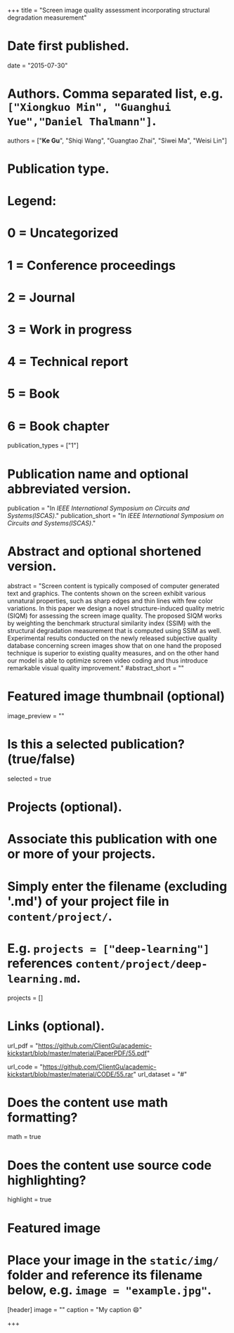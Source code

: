 +++
title = "Screen image quality assessment incorporating structural degradation measurement"

# Date first published.
date = "2015-07-30"

# Authors. Comma separated list, e.g. `["Xiongkuo Min", "Guanghui Yue","Daniel Thalmann"]`.
authors = ["**Ke Gu**", "Shiqi Wang", "Guangtao Zhai", "Siwei Ma", "Weisi Lin"]
# Publication type.
# Legend:
# 0 = Uncategorized
# 1 = Conference proceedings
# 2 = Journal
# 3 = Work in progress
# 4 = Technical report
# 5 = Book
# 6 = Book chapter
publication_types = ["1"]

# Publication name and optional abbreviated version.
publication = "In *IEEE International Symposium on Circuits and Systems(ISCAS)*."
publication_short = "In *IEEE International Symposium on Circuits and Systems(ISCAS)*."

# Abstract and optional shortened version.
abstract = "Screen content is typically composed of computer generated text and graphics. The contents shown on the screen exhibit various unnatural properties, such as sharp edges and thin lines with few color variations. In this paper we design a novel structure-induced quality metric (SIQM) for assessing the screen image quality. The proposed SIQM works by weighting the benchmark structural similarity index (SSIM) with the structural degradation measurement that is computed using SSIM as well. Experimental results conducted on the newly released subjective quality database concerning screen images show that on one hand the proposed technique is superior to existing quality measures, and on the other hand our model is able to optimize screen video coding and thus introduce remarkable visual quality improvement."
#abstract_short = ""

# Featured image thumbnail (optional)
image_preview = ""

# Is this a selected publication? (true/false)
selected = true

# Projects (optional).
#   Associate this publication with one or more of your projects.
#   Simply enter the filename (excluding '.md') of your project file in `content/project/`.
#   E.g. `projects = ["deep-learning"]` references `content/project/deep-learning.md`.
projects = []

# Links (optional).
url_pdf = "https://github.com/ClientGu/academic-kickstart/blob/master/material/PaperPDF/55.pdf"

url_code = "https://github.com/ClientGu/academic-kickstart/blob/master/material/CODE/55.rar"
url_dataset = "#"


# Does the content use math formatting?
math = true

# Does the content use source code highlighting?
highlight = true

# Featured image
# Place your image in the `static/img/` folder and reference its filename below, e.g. `image = "example.jpg"`.
[header]
image = ""
caption = "My caption 😄"

+++
